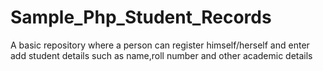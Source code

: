 # Sample_Php_Student_Records
 A basic repository where a person can register himself/herself and enter add student details such as name,roll number and other academic details
